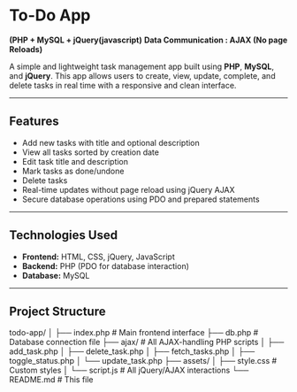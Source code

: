#  To-Do App 
**(PHP + MySQL + jQuery(javascript)**
**Data Communication : AJAX (No page Reloads)**

A simple and lightweight task management app built using **PHP**, **MySQL**, and **jQuery**. This app allows users to create, view, update, complete, and delete tasks in real time with a responsive and clean interface.

---

##  Features

-  Add new tasks with title and optional description
-  View all tasks sorted by creation date
-  Edit task title and description
-  Mark tasks as done/undone
-  Delete tasks
-  Real-time updates without page reload using jQuery AJAX
-  Secure database operations using PDO and prepared statements

---

##  Technologies Used

- **Frontend:** HTML, CSS, jQuery, JavaScript
- **Backend:** PHP (PDO for database interaction)
- **Database:** MySQL

---

##  Project Structure
todo-app/
│
├── index.php # Main frontend interface
├── db.php # Database connection file
├── ajax/ # All AJAX-handling PHP scripts
│ ├── add_task.php
│ ├── delete_task.php
│ ├── fetch_tasks.php
│ ├── toggle_status.php
│ └── update_task.php
├── assets/
│ ├── style.css # Custom styles
│ └── script.js # All jQuery/AJAX interactions
└── README.md # This file
